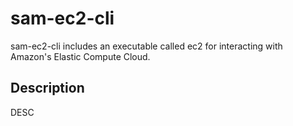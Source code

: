 # sam-ec2-cli

sam-ec2-cli includes an executable called ec2 for interacting with Amazon's Elastic Compute Cloud.

## Description

DESC

